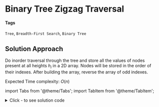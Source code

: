 # Binary Tree Zigzag Traversal

#### Tags
```Tree```, ```Breadth-First Search```, ```Binary Tree```

## Solution Approach

Do inorder traversal through the tree and store all the values of nodes present at all heights $h_i$ in a 2D array. Nodes will be stored in the order of their indexes. After building the array, reverse the array of odd indexes.

Expected Time complexity: $O(n)$

import Tabs from '@theme/Tabs';
import TabItem from '@theme/TabItem';

<details><summary>Click - to see solution code</summary>
<Tabs>
<TabItem value="cpp" label="C++">

```cpp
class Solution {
    vector<vector<int>> ans;
    int h = -1;

   public:
    void maxHeight(TreeNode* temp, int ht) {
        if (temp == NULL) return;
        h = max(ht, h);
        maxHeight(temp->left, ht + 1);
        maxHeight(temp->right, ht + 1);
    }

    void build(TreeNode* temp, int ht) {
        if (temp == NULL) return;
        ans[ht].push_back(temp->val);
        build(temp->left, ht + 1);
        build(temp->right, ht + 1);
    }

    vector<vector<int>> zigzagLevelOrder(TreeNode* root) {
        TreeNode* temp;
        temp = new TreeNode;
        temp = root;
        maxHeight(temp, 0);
        ans.resize(h + 1);
        temp = root;
        build(temp, 0);
        for (int i = 1; i <= h; i += 2) {
            reverse(ans[i].begin(), ans[i].end());
        }
        return ans;
    }
};
```
</TabItem>
</Tabs>
</details>